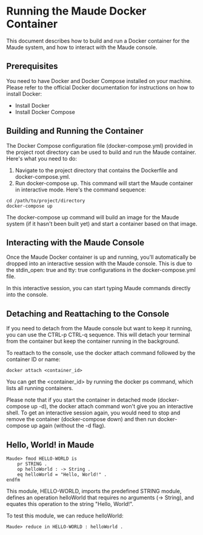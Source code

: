 # Running the Maude Docker Container

This document describes how to build and run a Docker container for the Maude system, and how to interact with the Maude console.

## Prerequisites

You need to have Docker and Docker Compose installed on your machine. Please refer to the official Docker documentation for instructions on how to install Docker:

- Install Docker
- Install Docker Compose

## Building and Running the Container

The Docker Compose configuration file (docker-compose.yml) provided in the project root directory can be used to build and run the Maude container. Here's what you need to do:

1. Navigate to the project directory that contains the Dockerfile and docker-compose.yml.
1. Run docker-compose up. This command will start the Maude container in interactive mode.
   Here's the command sequence:

```
cd /path/to/project/directory
docker-compose up
```

The docker-compose up command will build an image for the Maude system (if it hasn't been built yet) and start a container based on that image.

## Interacting with the Maude Console

Once the Maude Docker container is up and running, you'll automatically be dropped into an interactive session with the Maude console. This is due to the stdin_open: true and tty: true configurations in the docker-compose.yml file.

In this interactive session, you can start typing Maude commands directly into the console.

## Detaching and Reattaching to the Console

If you need to detach from the Maude console but want to keep it running, you can use the CTRL-p CTRL-q sequence. This will detach your terminal from the container but keep the container running in the background.

To reattach to the console, use the docker attach command followed by the container ID or name:

```
docker attach <container_id>
```

You can get the <container_id> by running the docker ps command, which lists all running containers.

Please note that if you start the container in detached mode (docker-compose up -d), the docker attach command won't give you an interactive shell. To get an interactive session again, you would need to stop and remove the container (docker-compose down) and then run docker-compose up again (without the -d flag).

## Hello, World! in Maude

```
Maude> fmod HELLO-WORLD is
    pr STRING .
    op helloWorld : -> String .
    eq helloWorld = "Hello, World!" .
endfm
```

This module, HELLO-WORLD, imports the predefined STRING module, defines an operation helloWorld that requires no arguments (-> String), and equates this operation to the string "Hello, World!".

To test this module, we can reduce helloWorld:

```
Maude> reduce in HELLO-WORLD : helloWorld .
```
